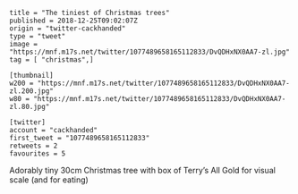```
title = "The tiniest of Christmas trees"
published = 2018-12-25T09:02:07Z
origin = "twitter-cackhanded"
type = "tweet"
image = "https://mnf.m17s.net/twitter/1077489658165112833/DvQDHxNX0AA7-zl.jpg"
tag = [ "christmas",]

[thumbnail]
w200 = "https://mnf.m17s.net/twitter/1077489658165112833/DvQDHxNX0AA7-zl.200.jpg"
w80 = "https://mnf.m17s.net/twitter/1077489658165112833/DvQDHxNX0AA7-zl.80.jpg"

[twitter]
account = "cackhanded"
first_tweet = "1077489658165112833"
retweets = 2
favourites = 5
```

Adorably tiny 30cm Christmas tree with box of Terry’s All Gold for visual scale (and for eating)

<p class='image'><img src='https://mnf.m17s.net/twitter/1077489658165112833/DvQDHxNX0AA7-zl.jpg' alt=''></p>

